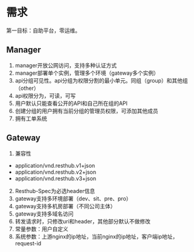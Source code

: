 # 需求
第一目标：自助平台，零运维。

## Manager
1. manager开放公网访问，支持多种认证方式
2. manager部署单个实例，管理多个环境（gateway多个实例）
3. api分组可见性。api分组为权限分割的最小单元。同组（group）和其他组（other）
4. api权限分为，可读，可写
4. 用户默认只能查看公开的API和自己所在组的API
5. 创建分组的用户拥有当前分组的管理员权限，可添加其他成员
6. 拥有工单系统
## Gateway
1. 兼容性
  * application/vnd.resthub.v1+json
  * application/vnd.resthub.v2+json
  * application/vnd.resthub.v3+json
2. Resthub-Spec为必选header信息
3. gateway支持多环境部署（dev、sit、pre、pro）
4. gateway支持多机房部署（不同公司主体）
5. gateway支持多域名访问
6. 转发请求时，只修改uri和header，其他部分默认不做修改
7. 常量参数：用户自定义
8. 系统参数：上游nginx的ip地址，当前nginx的ip地址，客户端ip地址，request-id 


